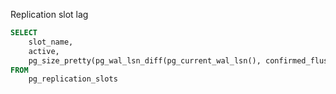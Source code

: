 Replication slot lag

```sql
SELECT
    slot_name,
    active,
    pg_size_pretty(pg_wal_lsn_diff(pg_current_wal_lsn(), confirmed_flush_lsn)) AS replication_slot_lag
FROM
    pg_replication_slots
```